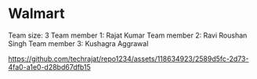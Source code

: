 # Walmart
Team size: 3
Team member 1: Rajat Kumar
Team member 2: Ravi Roushan Singh
Team member 3: Kushagra Aggrawal


https://github.com/techrajat/repo1234/assets/118634923/2589d5fc-2d73-4fa0-a1e0-d28bd67dfb15

